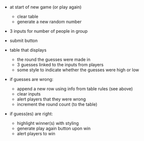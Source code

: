 - at start of new game (or play again)    
    - clear table 
    - generate a new random number
    
- 3 inputs for number of people in group
- submit button
- table that displays 
    - the round the guesses were made in
    - 3 guesses linked to the inputs from players
    - some style to indicate whether the guesses were high or low
- if guesses are wrong:
    - append a new row using info from table rules (see above)
    - clear inputs
    - alert players that they were wrong
    - increment the round count (to the table)
- if guess(es) are right:
    - highlight winner(s) with styling
    - generate play again button upon win
    - alert players to win


